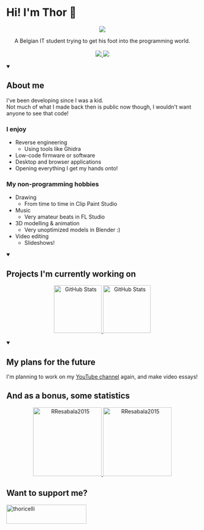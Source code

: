 # Hi! I'm Thor 👋

<p align="center">
  <img src="https://images.weserv.nl/?url=avatars.githubusercontent.com/u/29801268?v=4&h=300&w=300&fit=cover&mask=circle&maxage=7d" />
</p>

<p align="center">
  A Belgian IT student trying to get his foot into the programming world.
  <br><br>
  <a href="https://www.youtube.com/@thoricelli">
    <img src="https://img.shields.io/badge/youtube%20-%23FF0000.svg?&style=for-the-badge&logo=YouTube&logoColor=white" />
  </a>
  <a href="https://thoricelli.github.io/personal-website/">
    <img src="https://img.shields.io/badge/GitHub%20Pages-121013?logo=github&logoColor=white&style=for-the-badge"/>
  </a>
</p>

<details open> 
  <summary><h2>About me</h2></summary>
I've been developing since I was a kid.<br>
Not much of what I made back then is public now though, I wouldn't want anyone to see that code!

### I enjoy
- Reverse engineering
  - Using tools like Ghidra
- Low-code firmware or software
- Desktop and browser applications
- Opening everything I get my hands onto!

### My non-programming hobbies
- Drawing
  - From time to time in Clip Paint Studio
- Music
  - Very amateur beats in FL Studio
- 3D modelling & animation
  - Very unoptimized models in Blender :)
- Video editing
  - Slideshows!
</details>

<details open> 
  <summary><h2>Projects I'm currently working on</h2></summary>
    <p align="center">
      <a href="https://github.com/thoricelli/Innovation-Uniform-Editor.git">
        <img height=125 src="https://github-readme-stats.vercel.app/api/pin/?username=thoricelli&repo=Innovation-Uniform-Editor&theme=dark" alt="GitHub Stats" />
    </a>
      <a href="https://github.com/thoricelli/PICO-documentation.git">
        <img height=125 src="https://github-readme-stats.vercel.app/api/pin/?username=thoricelli&repo=PICO-documentation&theme=dark" alt="GitHub Stats" />
    </a>
  </p>
</details> 

<details open> 
  <summary><h2>My plans for the future</h2></summary>
    I'm planning to work on my <a href="https://www.youtube.com/@thoricelli">YouTube channel</a> again, and make video essays!
</details> 

## And as a bonus, some statistics

<div align="center">
  <a href="https://github.com/thoricelli">
    <img height="180em" src="https://github-readme-stats.vercel.app/api/top-langs?username=thoricelli&show_icons=true&locale=en&layout=compact&theme=dark" alt="RResabala2015"/>
    <img height="180em" src="https://github-readme-stats.vercel.app/api?username=thoricelli&show_icons=true&locale=en&layout=compact&theme=dark&hide_rank=true" alt="RResabala2015"/>
  </a>
</div>

## Want to support me?
<p><a href="https://ko-fi.com/thoricelli"> <img align="left" src="https://cdn.ko-fi.com/cdn/kofi3.png?v=3" height="50" width="210" alt="thoricelli" /></a></p>
